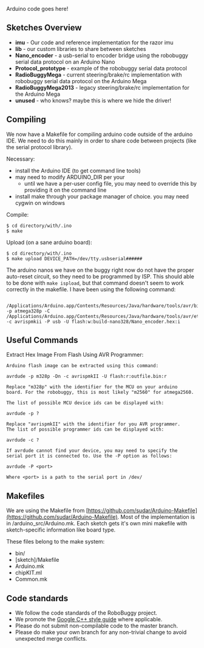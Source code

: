 Arduino code goes here!

## Sketches Overview

* **imu** - Our code and reference implementation for the razor imu
* **lib** - our custom libraries to share between sketches
* **Nano_encoder** - a usb-serial to encoder bridge using the robobuggy serial data protocol on an Arduino Nano
* **Protocol_prototype** - example of the robobuggy serial data protocol
* **RadioBuggyMega** - current steering/brake/rc implementation with robobuggy serial data protocol on the Arduino Mega
* **RadioBuggyMega2013** - legacy steering/brake/rc implementation for the Arduino Mega
* **unused** - who knows? maybe this is where we hide the driver!

## Compiling

We now have a Makefile for compiling arduino code outside of the arduino IDE. We need to do this mainly in order to share code between projects (like the serial protocol library).

Necessary:
* install the Arduino IDE (to get command line tools)
* may need to modify ARDUINO_DIR per your 
    * until we have a per-user config file, you may need to override this by providing it on the command line
* install make through your package manager of choice. you may need cygwin on windows

Compile:

```
$ cd directory/with/.ino
$ make
```

Upload (on a sane arduino board):

```
$ cd directory/with/.ino
$ make upload DEVICE_PATH=/dev/tty.usbserial######
```

The arduino nanos we have on the buggy right now do not have the proper auto-reset circuit, so they need to be programmed by ISP. This should able to be done with `make ispload`, but that command doesn't seem to work correctly in the makefile. I have been using the following command:

```
 /Applications/Arduino.app/Contents/Resources/Java/hardware/tools/avr/bin/avrdude  -p atmega328p -C /Applications/Arduino.app/Contents/Resources/Java/hardware/tools/avr/etc/avrdude.conf -c avrispmkii -P usb -U flash:w:build-nano328/Nano_encoder.hex:i
```

## Useful Commands

Extract Hex Image From Flash Using AVR Programmer:

```
Arduino flash image can be extracted using this command:

avrdude -p m328p -Dn -c avrispmkII -U flash:r:outfile.bin:r

Replace "m328p" with the identifier for the MCU on your arduino
board. For the robobuggy, this is most likely "m2560" for atmega2560.

The list of possible MCU device ids can be displayed with:

avrdude -p ?

Replace "avrispmkII" with the identifier for you AVR programmer.
The list of possible programmer ids can be displayed with:

avrdude -c ?

If avrdude cannot find your device, you may need to specify the
serial port it is connected to. Use the -P option as follows:

avrdude -P <port>

Where <port> is a path to the serial port in /dev/

```

## Makefiles

We are using the Makefile from [https://github.com/sudar/Arduino-Makefile](https://github.com/sudar/Arduino-Makefile). Most of the implementation is in /arduino_src/Arduino.mk. Each sketch gets it's own mini makefile with sketch-specific information like board type.

These files belong to the make system:

* bin/
* [sketch]/Makefile
* Arduino.mk
* chipKIT.ml
* Common.mk

## Code standards

* We follow the code standards of the RoboBuggy project.
* We promote the [Google C++ style guide](http://google-styleguide.googlecode.com/svn/trunk/cppguide.html) where applicable.
* Please do not submit non-compilable code to the master branch.
* Please do make your own branch for any non-trivial change to avoid unexpected merge conflicts.


